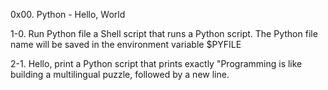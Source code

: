 0x00. Python - Hello, World

1-0. Run Python file
a Shell script that runs a Python script.
The Python file name will be saved in the environment variable $PYFILE

2-1. Hello, print
a Python script that prints exactly "Programming is like building a multilingual puzzle, followed by a new line.
